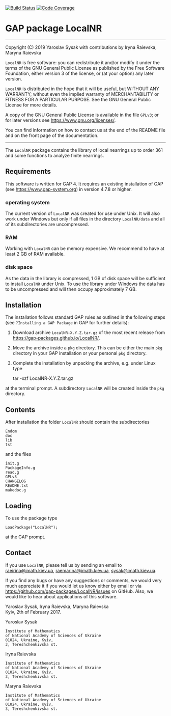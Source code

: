 [![Build Status](https://travis-ci.org/gap-packages/LocalNR.svg?branch=master)](https://travis-ci.org/gap-packages/LocalNR)
[![Code Coverage](https://codecov.io/github/gap-packages/LocalNR/coverage.svg?branch=master&token=)](https://codecov.io/gh/gap-packages/LocalNR)

# GAP package LocalNR

----------------------------------------------------------------------

Copyright (C) 2019
Yaroslav Sysak with contributions by Iryna Raievska, Maryna Raievska

`LocalNR` is free software: you can redistribute it and/or modify
it under the terms of the GNU General Public License as published by
the Free Software Foundation, either version 3 of the license, or
(at your option) any later version.

`LocalNR` is distributed in the hope that it will be useful,
but WITHOUT ANY WARRANTY; without even the implied warranty of
MERCHANTABILITY or FITNESS FOR A PARTICULAR PURPOSE.  See the
GNU General Public License for more details.

A copy of the GNU General Public License is available in the file
`GPLv3`; or for later versions see <https://www.gnu.org/licenses/>.

You can find information on how to contact us at the end of the
README file and on the front page of the documentation.

----------------------------------------------------------------------

The `LocalNR` package contains the library of local nearrings up to
order 361 and some functions to analyze finite nearrings.

## Requirements

This software is written for GAP 4. It requires an existing installation
of GAP (see <https://www.gap-system.org>) in version 4.7.8 or higher.

### operating system

The current version of `LocalNR` was created for use under Unix.
It will also work under Windows but only if all files in the directory
`LocalNR/data` and all of its subdirectories are uncompressed.

### RAM

Working with `LocalNR` can be memory expensive. We recommend to have
at least 2 GB of RAM available. 

### disk space

As the data in the library is compressed, 1 GB of disk space will be 
sufficient to install `LocalNR` under Unix. To use the library under
Windows the data has to be uncompressed and will then occupy
approximately 7 GB.

## Installation

The installation follows standard GAP rules as outlined in the following
steps (see `?Installing a GAP Package` in GAP for further details):

1. Download archive `LocalNR-X.Y.Z.tar.gz` of the most recent release
from <https://gap-packages.github.io/LocalNR/>.

2. Move the archive inside a `pkg` directory. This can be either the main
`pkg` directory in your GAP installation or your personal `pkg` directory.

3. Complete the installation by unpacking the archive, e.g. under Linux type 

    tar -xzf LocalNR-X.Y.Z.tar.gz

at the terminal prompt. A subdirectory `LocalNR` will be created inside
the `pkg` directory.

## Contents

After installation the folder `LocalNR` should contain the subdirectories

    Endom
    doc
    lib
    tst

and the files

    init.g
    PackageInfo.g
    read.g
    GPLv3
    CHANGELOG
    README.txt
    makedoc.g


## Loading

To use the package type

    LoadPackage("LocalNR");
    
at the GAP prompt.


## Contact

If you use `LocalNR`, please tell us by sending an email to
<raeirina@imath.kiev.ua>, <raemarina@imath.kiev.ua>, <sysak@imath.kiev.ua>.

If you find any bugs or have any suggestions or comments, we would
very much appreciate it if you would let us know either by email or
via <https://github.com/gap-packages/LocalNR/issues> on GitHub. Also,
we would like to hear about applications of this software.

Yaroslav Sysak, Iryna Raievska, Maryna Raievska   
Kyiv, 2th of February 2017.

Yaroslav Sysak

    Institute of Mathematics 
    of National Academy of Sciences of Ukraine
    01024, Ukraine, Kyiv, 
    3, Tereshchenkivska st.

Iryna Raievska

    Institute of Mathematics 
    of National Academy of Sciences of Ukraine
    01024, Ukraine, Kyiv, 
    3, Tereshchenkivska st.

Maryna Raievska

    Institute of Mathematics 
    of National Academy of Sciences of Ukraine
    01024, Ukraine, Kyiv, 
    3, Tereshchenkivska st.
